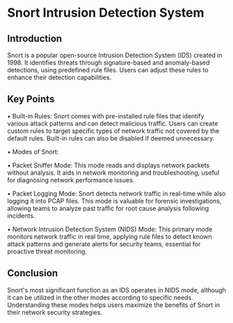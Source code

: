 # Snort Intrusion Detection System 

## Introduction 
Snort is a popular open-source Intrusion Detection System (IDS) created in 1998. It identifies threats through signature-based and anomaly-based detections, using predefined rule files. Users can adjust these rules to enhance their detection capabilities. 

## Key Points 

• Built-in Rules: Snort comes with pre-installed rule files that identify various attack patterns and can detect malicious traffic. Users can create custom rules to target specific types of network traffic not covered by the default rules. Built-in rules can also be disabled if deemed unnecessary. 

• Modes of Snort: 

• Packet Sniffer Mode: This mode reads and displays network packets without analysis. It aids in network monitoring and troubleshooting, useful for diagnosing network performance issues. 

• Packet Logging Mode: Snort detects network traffic in real-time while also logging it into PCAP files. This mode is valuable for forensic investigations, allowing teams to analyze past traffic for root cause analysis following incidents. 

• Network Intrusion Detection System (NIDS) Mode: This primary mode monitors network traffic in real time, applying rule files to detect known attack patterns and generate alerts for security teams, essential for proactive threat monitoring. 

## Conclusion 
Snort's most significant function as an IDS operates in NIDS mode, although it can be utilized in the other modes according to specific needs. Understanding these modes helps users maximize the benefits of Snort in their network security strategies.